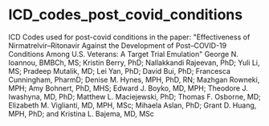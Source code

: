 # ICD_codes_post_covid_conditions

ICD Codes used for post-covid conditions in the paper:
"Effectiveness of Nirmatrelvir–Ritonavir Against the Development of Post–COVID-19 Conditions Among U.S. Veterans:
A Target Trial Emulation"
George N. Ioannou, BMBCh, MS; Kristin Berry, PhD; Nallakkandi Rajeevan, PhD; Yuli Li, MS; Pradeep Mutalik, MD;
Lei Yan, PhD; David Bui, PhD; Francesca Cunningham, PharmD; Denise M. Hynes, MPH, PhD, RN; Mazhgan Rowneki, MPH;
Amy Bohnert, PhD, MHS; Edward J. Boyko, MD, MPH; Theodore J. Iwashyna, MD, PhD; Matthew L. Maciejewski, PhD;
Thomas F. Osborne, MD; Elizabeth M. Viglianti, MD, MPH, MSc; Mihaela Aslan, PhD; Grant D. Huang, MPH, PhD; and
Kristina L. Bajema, MD, MSc
